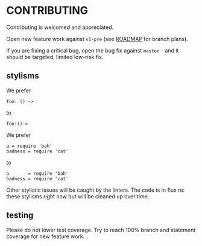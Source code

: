 # CONTRIBUTING

Contributing is welcomed and appreciated.

Open new feature work against `v1-pre` (see [ROADMAP](ROADMAP.md) for branch plans).

If you are fixing a critical bug, open the bug fix against `master` - and it should be targeted, limited low-risk fix.

## stylisms

We prefer
```
foo: () ->
```
to
```
foo:()->
```

We prefer
```
a = require 'bah'
badness = require 'cat'
```
to
```
a       = require 'bah'
badness = require 'cat'
```

Other stylistic issues will be caught by the linters.
The code is in flux re: these stylisms right now but will be cleaned up over time.

## testing

Please do not lower test coverage.
Try to reach 100% branch and statement coverage for new feature work.
